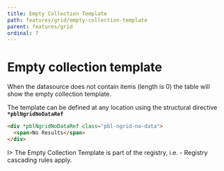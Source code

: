 ```yaml
---
title: Empty Collection Template
path: features/grid/empty-collection-template
parent: features/grid
ordinal: 7
---
```

# Empty collection template

When the datasource does not contain items (length is 0) the table will show the empty collection template.

The template can be defined at any location using the structural directive **`*pblNgridNoDataRef`**

```html
<div *pblNgridNoDataRef class="pbl-ngrid-no-data">
  <span>No Results</span>
</div>
```

I> The Empty Collection Template is part of the registry, i.e. - Registry cascading rules apply.

<div pbl-example-view="pbl-empty-collection-template-example"></div>

<div pbl-example-view="pbl-asynchronous-empty-set-example"></div>

<div pbl-example-view="pbl-dynamic-set-example"></div>
